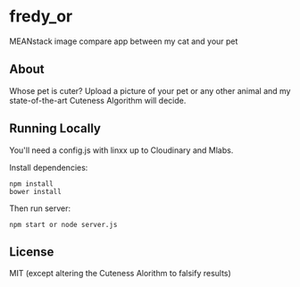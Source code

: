 # fredy_or
MEANstack image compare app between my cat and your pet

## About
Whose pet is cuter? Upload a picture of your pet or any other animal and my
state-of-the-art Cuteness Algorithm will decide.

## Running Locally
You'll need a config.js with linxx up to Cloudinary and Mlabs.

Install dependencies:
    
    npm install
    bower install
    
Then run server:
    
    npm start or node server.js

## License

MIT (except altering the Cuteness Alorithm to falsify results)
